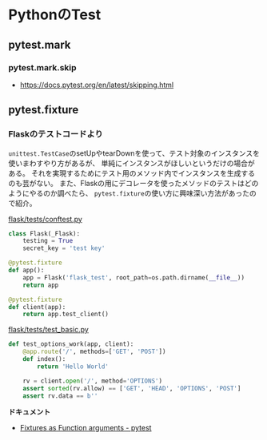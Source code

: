 # PythonのTest

## pytest.mark

### pytest.mark.skip

- <https://docs.pytest.org/en/latest/skipping.html>

## pytest.fixture

### Flaskのテストコードより

`unittest.TestCase`のsetUpやtearDownを使って、テスト対象のインスタンスを使いまわすやり方があるが、
単純にインスタンスがほしいというだけの場合がある。
それを実現するためにテスト用のメソッド内でインスタンスを生成するのも芸がない。
また、Flaskの用にデコレータを使ったメソッドのテストはどのようにやるのか調べたら、
`pytest.fixture`の使い方に興味深い方法があったので紹介。

[flask/tests/conftest.py](https://github.com/pallets/flask/blob/master/tests/conftest.py#L61-L64)

```python
class Flask(_Flask):
    testing = True
    secret_key = 'test key'

@pytest.fixture
def app():
    app = Flask('flask_test', root_path=os.path.dirname(__file__))
    return app

@pytest.fixture
def client(app):
    return app.test_client()
```

[flask/tests/test_basic.py](https://github.com/pallets/flask/blob/master/tests/test_basic.py#L28-L35)

```python
def test_options_work(app, client):
    @app.route('/', methods=['GET', 'POST'])
    def index():
        return 'Hello World'

    rv = client.open('/', method='OPTIONS')
    assert sorted(rv.allow) == ['GET', 'HEAD', 'OPTIONS', 'POST']
    assert rv.data == b''
```


**ドキュメント**

- [Fixtures as Function arguments - pytest](https://docs.pytest.org/en/latest/fixture.html#fixtures-as-function-arguments)